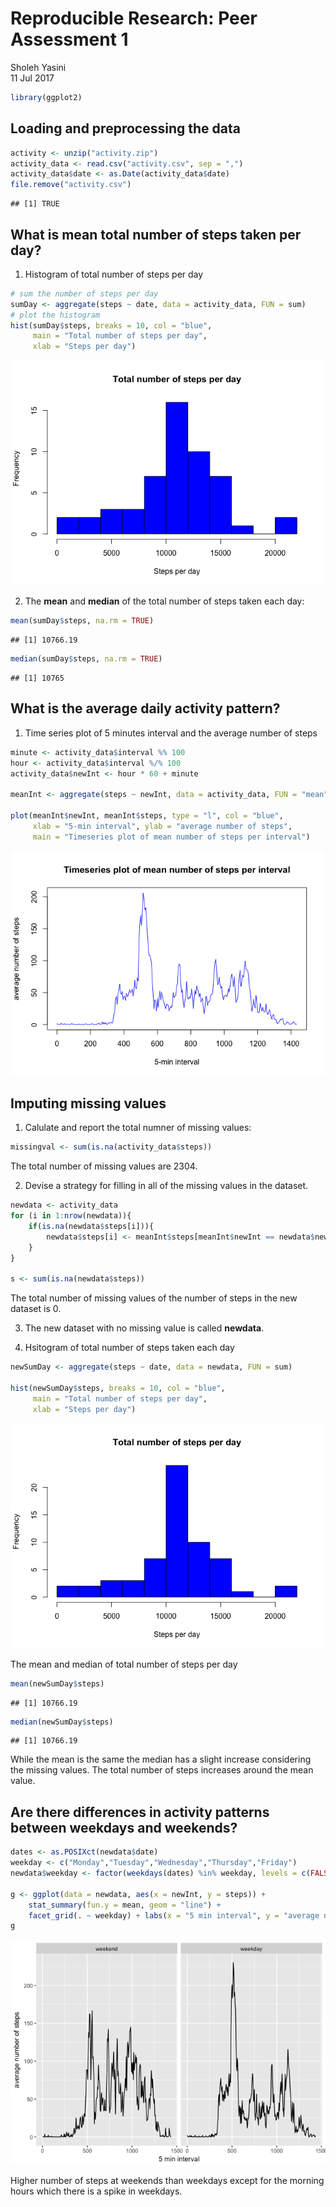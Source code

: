 # Reproducible Research: Peer Assessment 1
Sholeh Yasini  
11 Jul 2017  


```r
library(ggplot2)
```

## Loading and preprocessing the data


```r
activity <- unzip("activity.zip")
activity_data <- read.csv("activity.csv", sep = ",")
activity_data$date <- as.Date(activity_data$date)
file.remove("activity.csv")
```

```
## [1] TRUE
```


## What is mean total number of steps taken per day?

1. Histogram of total number of steps per day


```r
# sum the number of steps per day
sumDay <- aggregate(steps ~ date, data = activity_data, FUN = sum) 
# plot the histogram
hist(sumDay$steps, breaks = 10, col = "blue",
     main = "Total number of steps per day",
     xlab = "Steps per day")
```

![](PA1_template_files/figure-html/hist-total-steps-1.png)<!-- -->

2. The **mean** and **median** of the total number of steps taken each day:


```r
mean(sumDay$steps, na.rm = TRUE)
```

```
## [1] 10766.19
```

```r
median(sumDay$steps, na.rm = TRUE)
```

```
## [1] 10765
```



## What is the average daily activity pattern?

1. Time series plot of 5 minutes interval and the average number of steps 


```r
minute <- activity_data$interval %% 100
hour <- activity_data$interval %/% 100
activity_data$newInt <- hour * 60 + minute

meanInt <- aggregate(steps ~ newInt, data = activity_data, FUN = "mean")

plot(meanInt$newInt, meanInt$steps, type = "l", col = "blue",
     xlab = "5-min interval", ylab = "average number of steps",
     main = "Timeseries plot of mean number of steps per interval")
```

![](PA1_template_files/figure-html/timeseries-plot-1.png)<!-- -->


## Imputing missing values

1. Calulate and report the total numner of missing values:


```r
missingval <- sum(is.na(activity_data$steps))
```

The total number of missing values are 2304.

2. Devise a strategy for filling in all of the missing values in the dataset.


```r
newdata <- activity_data
for (i in 1:nrow(newdata)){
    if(is.na(newdata$steps[i])){
        newdata$steps[i] <- meanInt$steps[meanInt$newInt == newdata$newInt[i]]
    }
}

s <- sum(is.na(newdata$steps))
```
The total number of missing values of the number of steps in the new dataset is 0.

3. The new dataset with no missing value is called **newdata**.

4. Hsitogram of total number of steps taken each day


```r
newSumDay <- aggregate(steps ~ date, data = newdata, FUN = sum)

hist(newSumDay$steps, breaks = 10, col = "blue",
     main = "Total number of steps per day",
     xlab = "Steps per day")
```

![](PA1_template_files/figure-html/hist-nomissing-1.png)<!-- -->

The mean and median of total number of steps per day


```r
mean(newSumDay$steps)
```

```
## [1] 10766.19
```

```r
median(newSumDay$steps)
```

```
## [1] 10766.19
```

While the mean is the same the median has a slight increase considering the missing values. The total number of steps increases around the mean value.  


## Are there differences in activity patterns between weekdays and weekends?


```r
dates <- as.POSIXct(newdata$date)
weekday <- c("Monday","Tuesday","Wednesday","Thursday","Friday")
newdata$weekday <- factor(weekdays(dates) %in% weekday, levels = c(FALSE, TRUE), labels = c("weekend","weekday"))

g <- ggplot(data = newdata, aes(x = newInt, y = steps)) + 
    stat_summary(fun.y = mean, geom = "line") + 
    facet_grid(. ~ weekday) + labs(x = "5 min interval", y = "average number of steps")
g
```

![](PA1_template_files/figure-html/weekday-weekend-patterns-1.png)<!-- -->

Higher number of steps at weekends than weekdays except for the morning hours which there is a spike in weekdays.

